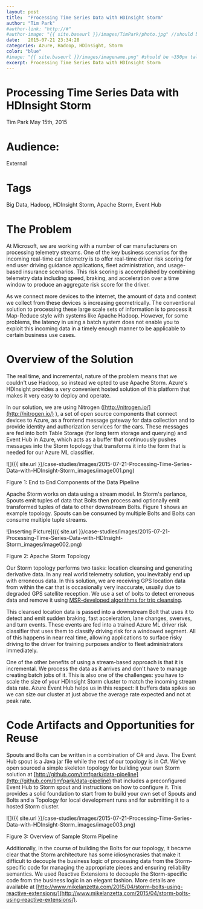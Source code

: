 ```yaml
---
layout: post
title:  "Processing Time Series Data with HDInsight Storm"
author: "Tim Park"
#author-link: "http://#"
#author-image: "{{ site.baseurl }}/images/TimPark/photo.jpg" //should be square dimensions
date:   2015-07-21 23:34:28
categories: Azure, Hadoop, HDInsight, Storm
color: "blue"
#image: "{{ site.baseurl }}/images/imagename.png" #should be ~350px tall
excerpt: Processing Time Series Data with HDInsight Storm
---
```


# Processing Time Series Data with HDInsight Storm

Tim Park
 May 15th, 2015

# Audience:

External

# Tags

Big Data, Hadoop, HDInsight Storm, Apache Storm, Event Hub

# The Problem

At Microsoft, we are working with a number of car manufacturers on processing telemetry streams.  One of the key business scenarios for the incoming real-time car telemetry is to offer real-time driver risk scoring for end user driving guidance applications, fleet administration, and usage-based insurance scenarios. This risk scoring is accomplished by combining telemetry data including speed, braking, and acceleration over a time window to produce an aggregate risk score for the driver.

As we connect more devices to the internet, the amount of data and context we collect from these devices is increasing geometrically. The conventional solution to processing these large scale sets of information is to process it Map-Reduce style with systems like Apache Hadoop.  However, for some problems, the latency in using a batch system does not enable you to exploit this incoming data in a timely enough manner to be applicable to certain business use cases.

# Overview of the Solution

The real time, and incremental, nature of the problem means that we couldn't use Hadoop, so instead we opted to use Apache Storm. Azure's HDInsight provides a very convenient hosted solution of this platform that makes it very easy to deploy and operate.

In our solution, we are using Nitrogen ([http://nitrogen.io/](http://nitrogen.io/) ), a set of open source components that connect devices to Azure, as a frontend message gateway for data collection and to provide identity and authorization services for the cars.  These messages are fed into both Table Storage (for long term storage and querying) and Event Hub in Azure, which acts as a buffer that continuously pushes messages into the Storm topology that transforms it into the form that is needed for our Azure ML classifier.

![]({{ site.url }}/case-studies/images/2015-07-21-Processing-Time-Series-Data-with-HDInsight-Storm_images/image001.png)

Figure 1: End to End Components of the Data Pipeline

Apache Storm works on data using a stream model. In Storm's parlance, Spouts emit tuples of data that Bolts then process and optionally emit transformed tuples of data to other downstream Bolts.  Figure 1 shows an example topology.  Spouts can be consumed by multiple Bolts and Bolts can consume multiple tuple streams.

![Inserting Picture]({{ site.url }}/case-studies/images/2015-07-21-Processing-Time-Series-Data-with-HDInsight-Storm_images/image002.png)

Figure 2: Apache Storm Topology

Our Storm topology performs two tasks:  location cleansing and generating derivative data.  In any real world telemetry solution, you inevitably end up with erroneous data. In this solution, we are receiving GPS location data from within the car that is occasionally very inaccurate, usually due to degraded GPS satellite reception.  We use a set of bolts to detect erroneous data and remove it using [MSR-developed algorithms for trip cleansing](http://research.microsoft.com/en-us/um/people/jckrumm/Publications%202008/sae%20route%20prediction%20-%20camera%20ready%20v3.pdf).

This cleansed location data is passed into a downstream Bolt that uses it to detect and emit sudden braking, fast acceleration, lane changes, swerves, and turn events.  These events are fed into a trained Azure ML driver risk classifier that uses them to classify driving risk for a windowed segment.  All of this happens in near real time, allowing applications to surface risky driving to the driver for training purposes and/or to fleet administrators immediately.

One of the other benefits of using a stream-based approach is that it is incremental.  We process the data as it arrives and don't have to manage creating batch jobs of it.  This is also one of the challenges: you have to scale the size of your HDInsight Storm cluster to match the incoming stream data rate.  Azure Event Hub helps us in this respect: it buffers data spikes so we can size our cluster at just above the average rate expected and not at peak rate.

# Code Artifacts and Opportunities for Reuse

Spouts and Bolts can be written in a combination of C# and Java. The Event Hub spout is a Java jar file while the rest of our topology is in C#. We've open sourced a simple skeleton topology for building your own Storm solution at [http://github.com/timfpark/data-pipeline](http://github.com/timfpark/data-pipeline) that includes a preconfigured Event Hub to Storm spout and instructions on how to configure it.  This provides a solid foundation to start from to build your own set of Spouts and Bolts and a Topology for local development runs and for submitting it to a hosted Storm cluster.

![]({{ site.url }}/case-studies/images/2015-07-21-Processing-Time-Series-Data-with-HDInsight-Storm_images/image003.png)

Figure 3: Overview of Sample Storm Pipeline

Additionally, in the course of building the Bolts for our topology, it became clear that the Storm architecture has some idiosyncrasies that make it difficult to decouple the business logic of processing data from the Storm-specific code for managing the appropriate pieces and ensuring reliability semantics.  We used Reactive Extensions to decouple the Storm-specific code from the business logic in an elegant fashion.  More details are available at [http://www.mikelanzetta.com/2015/04/storm-bolts-using-reactive-extensions/](http://www.mikelanzetta.com/2015/04/storm-bolts-using-reactive-extensions/).